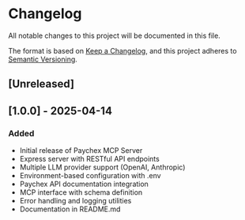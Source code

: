 # Changelog

All notable changes to this project will be documented in this file.

The format is based on [Keep a Changelog](https://keepachangelog.com/en/1.0.0/),
and this project adheres to [Semantic Versioning](https://semver.org/spec/v2.0.0.html).

## [Unreleased]

## [1.0.0] - 2025-04-14

### Added
- Initial release of Paychex MCP Server
- Express server with RESTful API endpoints
- Multiple LLM provider support (OpenAI, Anthropic)
- Environment-based configuration with .env
- Paychex API documentation integration
- MCP interface with schema definition
- Error handling and logging utilities
- Documentation in README.md